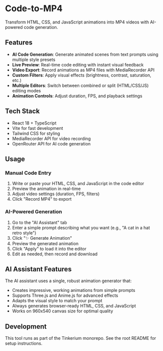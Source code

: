 # Code-to-MP4

Transform HTML, CSS, and JavaScript animations into MP4 videos with AI-powered code generation.

## Features

- **AI Code Generation**: Generate animated scenes from text prompts using multiple style presets
- **Live Preview**: Real-time code editing with instant visual feedback
- **Video Export**: Record animations as MP4 files with MediaRecorder API
- **Custom Filters**: Apply visual effects (brightness, contrast, saturation, etc.)
- **Multiple Editors**: Switch between combined or split (HTML/CSS/JS) editing modes
- **Animation Controls**: Adjust duration, FPS, and playback settings

## Tech Stack

- React 18 + TypeScript
- Vite for fast development
- Tailwind CSS for styling
- MediaRecorder API for video recording
- OpenRouter API for AI code generation

## Usage

### Manual Code Entry

1. Write or paste your HTML, CSS, and JavaScript in the code editor
2. Preview the animation in real-time
3. Adjust video settings (duration, FPS, filters)
4. Click "Record MP4" to export

### AI-Powered Generation

1. Go to the "AI Assistant" tab
2. Enter a simple prompt describing what you want (e.g., "A cat in a hat retro style")
3. Click "✨ Generate Animation"
4. Preview the generated animation
5. Click "Apply" to load it into the editor
6. Edit as needed, then record and download

## AI Assistant Features

The AI assistant uses a single, robust animation generator that:
- Creates impressive, working animations from simple prompts
- Supports Three.js and Anime.js for advanced effects
- Adapts the visual style to match your prompt
- Always generates browser-ready HTML, CSS, and JavaScript
- Works on 960x540 canvas size for optimal quality

## Development

This tool runs as part of the Tinkerium monorepo. See the root README for setup instructions.
